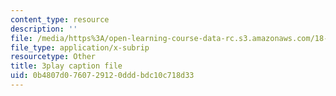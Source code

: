 ```yaml
---
content_type: resource
description: ''
file: /media/https%3A/open-learning-course-data-rc.s3.amazonaws.com/18-404j-theory-of-computation-fall-2020/0b4807d0760729120dddbdc10c718d33_4dFPVJrNLDs.srt
file_type: application/x-subrip
resourcetype: Other
title: 3play caption file
uid: 0b4807d0-7607-2912-0ddd-bdc10c718d33
---
```

